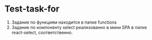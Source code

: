 # Test-task-for
1. Задание по функциям находится в папке functions
2. Задание по компоненту select реализованно в мини SPA в папке react-select, соответственно.
